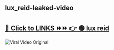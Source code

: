 
 ## lux_reid-leaked-video 

# <h2><a href="https://clipsfans.com/lux_reid&ref=git">🔗 Click to LINKS ⏩⏩ 👉 🟢 lux reid </a></h2>

<a href="https://clipsfans.com/lux_reid&ref=git" rel="nofollow" data-target="animated-image.originalLink"><img src="https://i.ibb.co.com/xMMVF88/686577567.gif" alt="Viral Video Original" style="max-width: 100%; display: inline-block;" data-target="animated-image.originalImage"></a>
